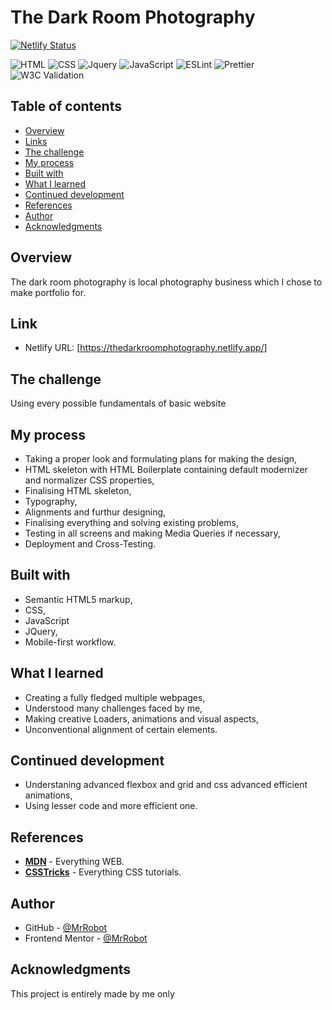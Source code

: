 # The Dark Room Photography

[![Netlify Status](https://api.netlify.com/api/v1/badges/cfefb9d3-822b-4bce-9913-7ac037082767/deploy-status)](https://app.netlify.com/sites/thedarkroomphotography/deploys)

![HTML](https://img.shields.io/badge/HTML-orange)
![CSS](https://img.shields.io/badge/CSS-darkblue)
![Jquery](https://img.shields.io/badge/Jquery-blue)
![JavaScript](https://img.shields.io/badge/JavaScript-yellow)
![ESLint](https://img.shields.io/badge/ESLint-purple)
![Prettier](https://img.shields.io/badge/Prettier-darkpurple)
![W3C Validation](https://img.shields.io/w3c-validation/html?targetUrl=https%3A%2F%2Fthedarkroomphotography.netlify.io)

## Table of contents

- [Overview](#overview)
- [Links](#links)
- [The challenge](#the-challenge)
- [My process](#my-process)
- [Built with](#built-with)
- [What I learned](#what-i-learned)
- [Continued development](#continued-development)
- [References](#references)
- [Author](#author)
- [Acknowledgments](#acknowledgments)

## Overview

The dark room photography is local photography business which I chose to make portfolio for.

## Link

- Netlify URL: [https://thedarkroomphotography.netlify.app/]

## The challenge

Using every possible fundamentals of basic website

## My process

- Taking a proper look and formulating plans for making the design,
- HTML skeleton with HTML Boilerplate containing default modernizer and normalizer CSS properties,
- Finalising HTML skeleton,
- Typography,
- Alignments and furthur designing,
- Finalising everything and solving existing problems,
- Testing in all screens and making Media Queries if necessary,
- Deployment and Cross-Testing.

## Built with

- Semantic HTML5 markup,
- CSS,
- JavaScript
- JQuery,
- Mobile-first workflow.

## What I learned

- Creating a fully fledged multiple webpages,
- Understood many challenges faced by me,
- Making creative Loaders, animations and visual aspects,
- Unconventional alignment of certain elements.

## Continued development

- Understaning advanced flexbox and grid and css advanced efficient animations,
- Using lesser code and more efficient one.

## References

- **[MDN](https://developers.mozilla.org)** - Everything WEB.
- **[CSSTricks](https://css-tricks.com)** - Everything CSS tutorials.

## Author

- GitHub - [@MrRobot](https://github.com/MrRo-bot)
- Frontend Mentor - [@MrRobot](https://www.frontendmentor.io/profile/MrRo-bot)

## Acknowledgments

This project is entirely made by me only
